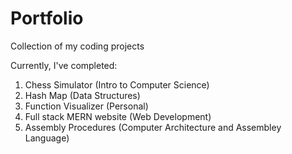 # Portfolio

Collection of my coding projects

Currently, I've completed:

1. Chess Simulator (Intro to Computer Science)
2. Hash Map (Data Structures)
3. Function Visualizer (Personal)
4. Full stack MERN website (Web Development)
5. Assembly Procedures (Computer Architecture and Assembley Language)
